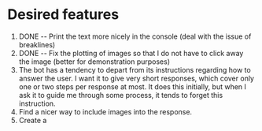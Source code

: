 # Desired features #
1. DONE -- Print the text more nicely in the console (deal with the issue of
   breaklines) 
2. DONE -- Fix the plotting of images so that I do not have to click away the
   image (better for demonstration purposes)
3. The bot has a tendency to depart from its instructions regarding how to
   answer the user. I want it to give very short responses, which cover only one
   or two steps per response at most. It does this initially, but when I ask it
   to guide me through some process, it tends to forget this instruction.
4. Find a nicer way to include images into the response.
5. Create a 